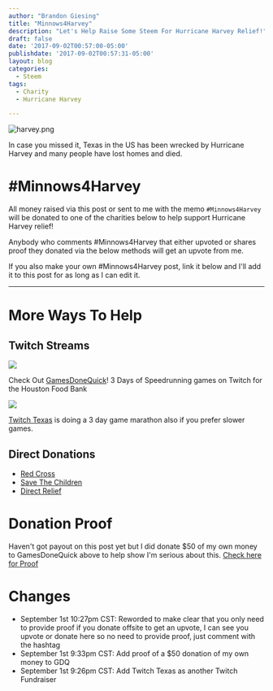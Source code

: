 ```yaml
---
author: "Brandon Giesing"
title: "Minnows4Harvey"
description: "Let's Help Raise Some Steem For Hurricane Harvey Relief!"
draft: false
date: '2017-09-02T00:57:00-05:00'
publishdate: '2017-09-02T00:57:31-05:00'
layout: blog
categories:
  - Steem
tags:
  - Charity
  - Hurricane Harvey

---
```


![harvey.png](https://steemitimages.com/DQmeuEfgZ1WKrt24w69Ao98veeMaz4feQEiCMXQ7HUsPsnx/harvey.png)

In case you missed it, Texas in the US has been wrecked by Hurricane Harvey and many people have lost homes and died.

# #Minnows4Harvey

All money raised via this post or sent to me with the memo `#Minnows4Harvey` will be donated to one of the charities below to help support Hurricane Harvey relief!

Anybody who comments #Minnows4Harvey that either upvoted or shares proof they donated via the below methods will get an upvote from me.

If you also make your own #Minnows4Harvey post, link it below and I'll add it to this post for as long as I can edit it.

---

# More Ways To Help

## Twitch Streams

![](https://steemitimages.com/DQmYwDsEqAvBotNtBXbjxEFjy6DnRmG5YvE5dGR7mkmfhQ2/image.png)

Check Out [GamesDoneQuick](https://twitch.tv/gamesdonequick)! 3 Days of Speedrunning games on Twitch for the Houston Food Bank

![](https://steemitimages.com/DQmbzB1ovk8UwutCCnKUZFJ6MiKgjF1zvaqFhxZ4vQT2kjT/image.png)

[Twitch Texas](https://twitch.tv/twitchtexas) is doing a 3 day game marathon also if you prefer slower games.

## Direct Donations

- [Red Cross](https://redcross.org/donate/hurricane-harvey)
- [Save The Children](http://savethechildren.org/site/c.8rKLIXMGIpI4E/b.9534789/k.9D36/Hurricane_Harvey.htm)
- [Direct Relief](https://directrelief.org/emergency/hurricane-harvey-response/)

# Donation Proof

Haven't got payout on this post yet but I did donate $50 of my own money to GamesDoneQuick above to help show I'm serious about this. [Check here for Proof](https://gamesdonequick.com/tracker/donation/380182)

# Changes

- September 1st 10:27pm CST: Reworded to make clear that you only need to provide proof if you donate offsite to get an upvote, I can see you upvote or donate here so no need to provide proof, just comment with the hashtag
- September 1st 9:33pm CST: Add proof of a $50 donation of my own money to GDQ
- September 1st 9:26pm CST: Add Twitch Texas as another Twitch Fundraiser

